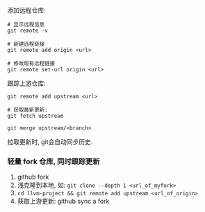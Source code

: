 添加远程仓库:
```shell
# 显示远程信息
git remote -v

# 新建远程链接
git remote add origin <url>

# 修改现有远程链接
git remote set-url origin <url>
```

跟踪上游仓库:
```shell
git remote add upstream <url>

# 获取最新更新:
git fetch upstream

git merge upstream/<branch>
```

拉取更新时, git会自动同步历史.

### 轻量 fork 仓库, 同时跟踪更新

1. github fork
2. 浅克隆到本地, 如: `git clone --depth 1 <url_of_myfork>`
3. `cd llvm-project && git remote add upstream <url_of_origin>`
4. 获取上游更新: github sync a fork

